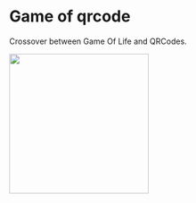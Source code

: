 # Game of qrcode

Crossover between Game Of Life and QRCodes.

<img src="/game_of_qrcode.gif" width="250">
